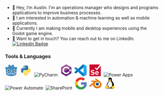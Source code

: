 - 👋 Hey, I’m Austin. I'm an operations manager who designs and programs applications to improve business processes.
- 🧬 I am interested in automation & machine learning as well as mobile applications.
- 🌱 Currently I am making mobile and desktop experiences using the Godot game engine.
- 📧 Want to get in touch? You can reach out to me on LinkedIn. [![Linkedin Badge](https://img.shields.io/badge/-astnhudson-blue?style=flat&logo=Linkedin&logoColor=white)](https://www.linkedin.com/in/astnhudson)

### Tools & Languages
<p>
<img src="https://github.com/devicons/devicon/blob/master/icons/godot/godot-original.svg" title="Godot" alt="Godot" width="40" height="40"/>&nbsp;
<img src="https://github.com/devicons/devicon/blob/master/icons/python/python-original.svg" title="Python" alt="Python" width="40" height="40"/>&nbsp;
<img src="https://resources.jetbrains.com/storage/products/company/brand/logos/PyCharm_icon.svg" title="PyCharm " alt="PyCharm" width="40" height="40"/>&nbsp;
<img src="https://github.com/devicons/devicon/blob/master/icons/csharp/csharp-original.svg" title="C Sharp" alt="C Sharp" width="40" height="40"/>&nbsp;
<img src="https://github.com/devicons/devicon/blob/master/icons/vscode/vscode-original.svg" title="Visual Studio Code" alt="Visual Studio Code" width="40" height="40"/>&nbsp;
<img src="https://github.com/devicons/devicon/blob/master/icons/selenium/selenium-original.svg" title="Selenium WebDriver" alt="Selenium WebDriver" width="40" height="40"/>&nbsp;
<img src="https://powerwiki.net/images/f/f7/Powerapps.svg" title="Power Apps" alt="Power Apps" width="40" height="40"/>&nbsp;
<img src="https://powerwiki.net/images/4/48/Powerautomate.svg" title="Power Automate" alt="Power Automate" width="40" height="40"/>&nbsp;
<img src="https://upload.wikimedia.org/wikipedia/commons/e/e1/Microsoft_Office_SharePoint_%282019%E2%80%93present%29.svg" title="SharePoint" alt="SharePoint" width="40" height="40"/>&nbsp;
<img src="https://github.com/devicons/devicon/blob/master/icons/google/google-original.svg" title="Google" alt="Google" width="40" height="40"/>&nbsp;
<img src="https://github.com/devicons/devicon/blob/master/icons/blender/blender-original.svg" title="Blender" alt="Blender" width="40" height="40"/>&nbsp;
<img src="https://github.com/devicons/devicon/blob/master/icons/linux/linux-original.svg" title="Linux" alt="Linux" width="40" height="40"/>&nbsp;
</p>

<!---
astnhudson/astnhudson is a ✨ special ✨ repository because its `README.md` (this file) appears on your GitHub profile.
You can click the Preview link to take a look at your changes.
--->
